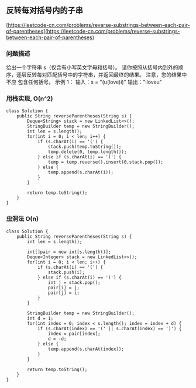 ## 反转每对括号内的子串
[https://leetcode-cn.com/problems/reverse-substrings-between-each-pair-of-parentheses](https://leetcode-cn.com/problems/reverse-substrings-between-each-pair-of-parentheses)

### 问题描述
给出一个字符串 s（仅含有小写英文字母和括号）。
请你按照从括号内到外的顺序，逐层反转每对匹配括号中的字符串，并返回最终的结果。
注意，您的结果中 不应 包含任何括号。
示例 1：
输入：s = "(u(love)i)"
输出："iloveu"

### 用栈实现, O(n^2)
```
class Solution {
    public String reverseParentheses(String s) {
        Deque<String> stack = new LinkedList<>();
        StringBuilder temp = new StringBuilder();
        int len = s.length();
        for(int i = 0; i < len; i++) { 
            if (s.charAt(i) == '(') {
                stack.push(temp.toString());
                temp.delete(0, temp.length());
            } else if (s.charAt(i) == ')') {
                temp = temp.reverse().insert(0,stack.pop());
            } else {
                temp.append(s.charAt(i));
            }
        }

        return temp.toString();
    }
}
```

### 虫洞法 O(n)
```
class Solution {
    public String reverseParentheses(String s) {
        int len = s.length();

        int[]pair = new int[s.length()];
        Deque<Integer> stack = new LinkedList<>();
        for(int i = 0; i < len; i++) {
            if (s.charAt(i) == '(') {
                stack.push(i);
            } else if (s.charAt(i) == ')') {
                int j = stack.pop();
                pair[i] = j;
                pair[j] = i;
            }
        }
        
        StringBuilder temp = new StringBuilder();
        int d = 1;
        for(int index = 0; index < s.length(); index = index + d) {
            if (s.charAt(index) == '(' || s.charAt(index) == ')') {
                index = pair[index];
                d = -d;
            } else {
                temp.append(s.charAt(index));
            }
        }

        return temp.toString();
    }
}
```

